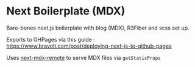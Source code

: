 # Next Boilerplate (MDX)

Bare-bones next.js boilerplate with blog (MDX), R3Fiber and scss set up.

Exports to GHPages via this guide : https://www.bravolt.com/post/deploying-next-js-to-github-pages

Uses [next-mdx-remote](https://github.com/hashicorp/next-mdx-remote) to serve MDX files via `getStaticProps` 